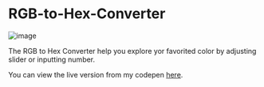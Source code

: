 # RGB-to-Hex-Converter

![image](https://user-images.githubusercontent.com/88959211/130375839-e61afb43-e11f-46c2-96b6-4adc51435552.png)

The RGB to Hex Converter help you explore yor favorited color by adjusting slider or inputting number.

You can view the live version from my codepen [here](https://codepen.io/EmilyCC/full/PojYVBX).

